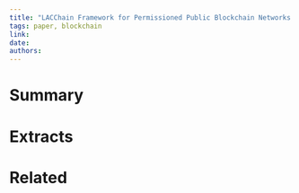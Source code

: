 ```yaml
---
title: "LACChain Framework for Permissioned Public Blockchain Networks – From Blockchain Technology to Blockchain Networks"
tags: paper, blockchain
link:
date:
authors:
---
```


# Summary

# Extracts

# Related

